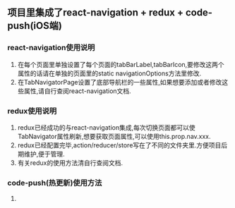 ## 项目里集成了react-navigation + redux + code-push(iOS端)
### react-navigation使用说明
1. 在每个页面里单独设置了每个页面的tabBarLabel,tabBarIcon,要修改这两个属性的话请在单独的页面里的static navigationOptions方法里修改.
2. 在TabNavigatorPage设置了底部导航栏的一些属性,如果想要添加或者修改这些属性,请自行查阅react-navigation文档.
### redux使用说明
1. redux已经成功的与react-navigation集成,每次切换页面都可以使TabNavigator属性刷新,想要获取页面属性,可以使用this.prop.nav.xxx.
2. redux已经配置完毕,action/reducer/store写在了不同的文件夹里.方便项目后期维护,便于管理.
3. 有关redux的使用方法清自行查阅文档.
### code-push(热更新)使用方法
1. 
